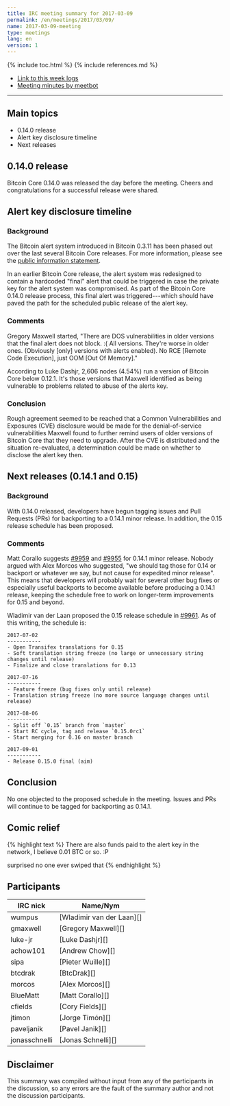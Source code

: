 ```yaml
---
title: IRC meeting summary for 2017-03-09
permalink: /en/meetings/2017/03/09/
name: 2017-03-09-meeting
type: meetings
lang: en
version: 1
---
```

{% include toc.html %}
{% include references.md %}

- [Link to this week logs](https://botbot.me/freenode/bitcoin-core-dev/2017-03-09/?msg=82192588&page=2)
- [Meeting minutes by meetbot](http://www.erisian.com.au/meetbot/bitcoin-core-dev/2017/bitcoin-core-dev.2017-03-09-19.00.html)

---

## Main topics

- 0.14.0 release
- Alert key disclosure timeline
- Next releases

## 0.14.0 release

Bitcoin Core 0.14.0 was released the day before the meeting.  Cheers and congratulations for a successful release were shared.

## Alert key disclosure timeline

### Background

The Bitcoin alert system introduced in Bitcoin 0.3.11 has been phased out over the last several Bitcoin Core releases.  For more information, please see the [public information statement][alert retirement].

In an earlier Bitcoin Core release, the alert system was redesigned to contain a hardcoded "final" alert that could be triggered in case the private key for the alert system was compromised.  As part of the Bitcoin Core 0.14.0 release process, this final alert was triggered---which should have paved the path for the scheduled public release of the alert key.

### Comments

Gregory Maxwell started, "There are DOS vulnerabilities in older versions that the final alert does not block. :(  All versions.  They're worse in older ones.  (Obviously [only] versions with alerts enabled).  No RCE [Remote Code Execution], just OOM [Out Of Memory]."

According to Luke Dashjr, 2,606 nodes (4.54%) run a version of Bitcoin Core below 0.12.1.  It's those versions that Maxwell identified as being vulnerable to problems related to abuse of the alerts key.

### Conclusion

Rough agreement seemed to be reached that a Common Vulnerabilities and Exposures (CVE) disclosure would be made for the denial-of-service vulnerabilities Maxwell found to further remind users of older versions of Bitcoin Core that they need to upgrade.  After the CVE is distributed and the situation re-evaluated, a determination could be made on whether to disclose the alert key then.

## Next releases (0.14.1 and 0.15)

### Background

With 0.14.0 released, developers have begun tagging issues and Pull Requests (PRs) for backporting to a 0.14.1 minor release.  In addition, the 0.15 release schedule has been proposed.

### Comments

Matt Corallo suggests [#9959][] and [#9955][] for 0.14.1 minor release.  Nobody argued with Alex Morcos who suggested, "we should tag those for 0.14 or backport or whatever we say, but not cause for expedited minor release".  This means that developers will probably wait for several other bug fixes or especially useful backports to become available before producing a 0.14.1 release, keeping the schedule free to work on longer-term improvements for 0.15 and beyond.

Wladimir van der Laan proposed the 0.15 release schedule in [#9961][].  As of this writing, the schedule is:

    2017-07-02
    -----------
    - Open Transifex translations for 0.15
    - Soft translation string freeze (no large or unnecessary string changes until release)
    - Finalize and close translations for 0.13

    2017-07-16
    -----------
    - Feature freeze (bug fixes only until release)
    - Translation string freeze (no more source language changes until release)

    2017-08-06
    -----------
    - Split off `0.15` branch from `master`
    - Start RC cycle, tag and release `0.15.0rc1`
    - Start merging for 0.16 on master branch

    2017-09-01
    -----------
    - Release 0.15.0 final (aim)

## Conclusion

No one objected to the proposed schedule in the meeting.  Issues and PRs will continue to be tagged for backporting as 0.14.1.

## Comic relief

{% highlight text %}
<gmaxwell> There are also funds paid to the alert key in the network, I believe
           0.01 BTC or so. :P

<wumpus> surprised no one ever swiped that
{% endhighlight %}


## Participants

| IRC nick        | Name/Nym                  |
|-----------------|---------------------------|
| wumpus          | [Wladimir van der Laan][] |
| gmaxwell        | [Gregory Maxwell][]       |
| luke-jr         | [Luke Dashjr][]           |
| achow101        | [Andrew Chow][]           |
| sipa            | [Pieter Wuille][]         |
| btcdrak         | [BtcDrak][]               |
| morcos          | [Alex Morcos][]           |
| BlueMatt        | [Matt Corallo][]          |
| cfields         | [Cory Fields][]           |
| jtimon          | [Jorge Timón][]           |
| paveljanik      | [Pavel Janik][]           |
| jonasschnelli   | [Jonas Schnelli][]        |

## Disclaimer

This summary was compiled without input from any of the participants in the discussion, so any errors are the fault of the summary author and not the discussion participants.

[alert retirement]: https://bitcoin.org/en/alert/2016-11-01-alert-retirement
[#9959]: https://github.com/bitcoin/bitcoin/issues/9959
[#9955]: https://github.com/bitcoin/bitcoin/issues/9955
[#9961]: https://github.com/bitcoin/bitcoin/issues/9961
